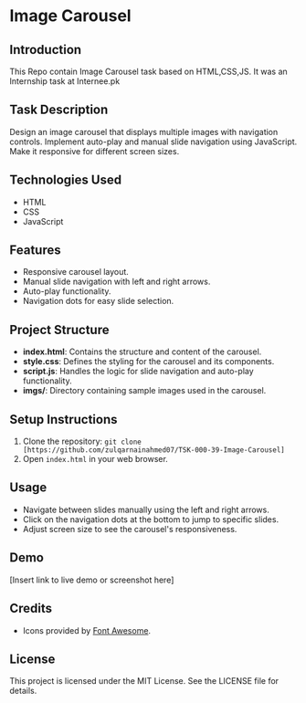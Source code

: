 # Image Carousel

## Introduction
This Repo contain Image Carousel task based on HTML,CSS,JS. It was an Internship task at Internee.pk
## Task Description
Design an image carousel that displays multiple images with navigation controls. Implement auto-play and manual slide navigation using JavaScript. Make it responsive for different screen sizes.

## Technologies Used
- HTML
- CSS
- JavaScript

## Features
- Responsive carousel layout.
- Manual slide navigation with left and right arrows.
- Auto-play functionality.
- Navigation dots for easy slide selection.

## Project Structure
- **index.html**: Contains the structure and content of the carousel.
- **style.css**: Defines the styling for the carousel and its components.
- **script.js**: Handles the logic for slide navigation and auto-play functionality.
- **imgs/**: Directory containing sample images used in the carousel.

## Setup Instructions
1. Clone the repository: `git clone [https://github.com/zulqarnainahmed07/TSK-000-39-Image-Carousel]`
2. Open `index.html` in your web browser.

## Usage
- Navigate between slides manually using the left and right arrows.
- Click on the navigation dots at the bottom to jump to specific slides.
- Adjust screen size to see the carousel's responsiveness.

## Demo
[Insert link to live demo or screenshot here]

## Credits
- Icons provided by [Font Awesome](https://fontawesome.com/).

## License
This project is licensed under the MIT License. See the LICENSE file for details.
